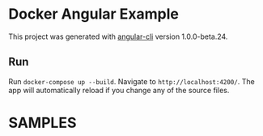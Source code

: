 # Docker Angular Example

This project was generated with [angular-cli](https://github.com/angular/angular-cli) version 1.0.0-beta.24.

## Run
Run `docker-compose up --build`. Navigate to `http://localhost:4200/`. The app will automatically reload if you change any of the source files.
# SAMPLES
